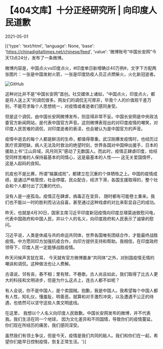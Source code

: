 # 【404文库】十分正经研究所 | 向印度人民道歉

2021-05-01

[{'type': 'text/html', 'language': None, 'base': 'https://chinadigitaltimes.net/chinese/feed', 'value': '微博账号“中国长安网”今天13点24分，发布了一条微博。

微博内容是，中国点火vs印度点火，#印度单日新增确诊40万例#，文字下方配两张图片：一张是中国发射火箭，一张是印度防疫人员正点燃柴火，火化新冠逝者。

![GitHub](https://chinadigitaltimes.net/chinese/files/2021/05/post-665544-608d6e184830b.)

这种对比并不是“中国长安网”首创。社交媒体上诸如，“中国点火，印度点火，都是将人送上天”的调侃很多。网友们的调侃无可厚非，毕竟个人的价值观千差万别，不能苛求每个人思想统一，对疫情或者逝者们感同身受。

但是这个调侃，由中国长安网微博发布，则显得非常不妥。中国长安网是中央政法委官方新闻网站，是代表中国官方声音。这则微博表现出的对印度疫情的嘲笑，对印度人民苦难的调侃，对印度逝者的亵渎，也会被认为是中国官方的声音。

疫情中逝去的每个人都是鲜活的生命，都值得尊重。武汉刚爆发疫情时，也经历过医疗资源短缺，病人无法及时救治的绝望时刻，世界各国对中国伸出援手，日本的援助上书“江山异域，风月同天”感动了无数国人。而此时，疫情正肆虐印度，给经受同样苦难的人保持最基本的同情心，这是最基本的人性—— 这无关爱国情怀，这是人起码的良知。

抗疫也不是比赛，所谓“输赢成败”，都建立在沉重的个体牺牲之上。中国的疫情成绩，是通过严格管控，社会停摆，民众配合，经济下滑，各国支援取得的，整个社会和个人都付出了沉重的代价。

没有人是一座孤岛。疫情正在肆虐，病毒正在变异， 随时都有可能卷土重来。我们也不能以一时的胜利而沾沾自喜，甚至通过这种戏虐的对比来彰显自己的成功。

昨天，也就是4月30日，国家主席习近平印度新冠疫情向印度总理莫迪致慰问电，代表中国政府和中国人民，并以个人的名义，向印度政府和人民表示了诚挚的慰问。

习近平说，人类是休戚与共的命运共同体，世界各国唯有团结合作，才能最终战胜疫情。中方愿同印方加强抗疫合作，向印方提供支持和帮助。我相信，在印度政府领导下，印度人民一定能够战胜疫情。

昨天问候声言犹在耳， 今天就有官方微博置身“共同体”之外，对别国疫情无情的嘲讽和调侃。这种做法也让人费解。

古语说，邻有丧，舂不相；里有殡，不巷歌。古人尚且如此，我们取得了比古人更大的科技和文明进步，但是为什么这点上，连古人都不如呢？

有人会说，你不是中国人，是个卖国贼。抱歉，我是中国人。我希望每个中国人都有人性，知礼仪，懂羞耻，明善恶。就算和对手激烈冲突，以及遭遇不公正的待遇，也依然可以坚守这些人类文明底线。

在这里， 我想以个人名义向印度人民致歉。中国长安网发布的微博，并不代表我。我们生活在同一个地球， 因为文化差异和不同国情，导致你们的疫情蔓延，你们现在所经历的痛苦，我们感同深受。

虽然我们有领土争议，但是今天，疫情是我们共同的敌人。我们和你们在一起，希望你们能早日控制疫情，恢复正常生活。'}]
